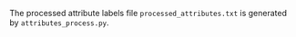 The processed attribute labels file `processed_attributes.txt` is generated by `attributes_process.py`.
